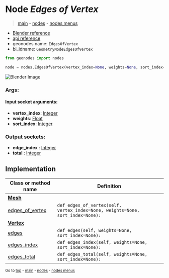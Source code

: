 # Node *Edges of Vertex*

> [main](../index.md) - [nodes](nodes.md) - [nodes menus](nodes_menus.md)

- [Blender reference](https://docs.blender.org/manual/en/latest/modeling/geometry_nodes/mesh_topology/edges_of_vertex.html)
- [api reference](https://docs.blender.org/api/current/bpy.types.GeometryNodeEdgesOfVertex.html)
- geonodes name: `EdgesOfVertex`
- bl_idname: `GeometryNodeEdgesOfVertex`

```python
from geonodes import nodes

node = nodes.EdgesOfVertex(vertex_index=None, weights=None, sort_index=None)
```

![Blender Image](https://docs.blender.org/manual/en/latest/_images/node-types_GeometryNodeEdgesOfVertex.webp)

### Args:

#### Input socket arguments:

- **vertex_index**: [Integer](Integer.md)
- **weights**: [Float](Float.md)
- **sort_index**: [Integer](Integer.md)

### Output sockets:

- **edge_index** : [Integer](Integer.md)
- **total** : [Integer](Integer.md)

## Implementation

| Class or method name | Definition |
|----------------------|------------|
| **[Mesh](Mesh.md)** |
| [edges_of_vertex](Mesh.md#edges_of_vertex) | `def edges_of_vertex(self, vertex_index=None, weights=None, sort_index=None):` |
| **[Vertex](Vertex.md)** |
| [edges](Vertex.md#edges) | `def edges(self, weights=None, sort_index=None):` |
| [edges_index](Vertex.md#edges_index) | `def edges_index(self, weights=None, sort_index=None):` |
| [edges_total](Vertex.md#edges_total) | `def edges_total(self, weights=None, sort_index=None):` |

<sub>Go to [top](#node-Edges-of-Vertex) - [main](../index.md) - [nodes](nodes.md) - [nodes menus](nodes_menus.md)</sub>


